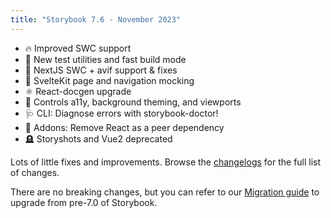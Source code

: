 ```yaml
---
title: "Storybook 7.6 - November 2023"
---
```


- 🔥 Improved SWC support
- 🧪 New test utilities and fast build mode
- 🔼 NextJS SWC + avif support & fixes
- 🤡 SvelteKit page and navigation mocking
- ⚛️ React-docgen upgrade
- 🎨 Controls a11y, background theming, and viewports
- 🩺 CLI: Diagnose errors with storybook-doctor!
- 🚫 Addons: Remove React as a peer dependency
- 🪦 Storyshots and Vue2 deprecated

Lots of little fixes and improvements. Browse the [changelogs](https://github.com/storybookjs/storybook/blob/next/CHANGELOG.md) for the full list of changes.

There are no breaking changes, but you can refer to our
[Migration guide](https://storybook.js.org/migration-guides/7.0) to upgrade from
pre-7.0 of Storybook.
